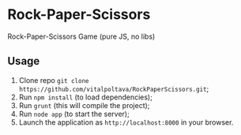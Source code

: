Rock-Paper-Scissors
===================

Rock-Paper-Scissors Game (pure JS, no libs)

Usage
-----

1. Clone repo `git clone https://github.com/vitalpoltava/RockPaperScissors.git`;
2. Run `npm install` (to load dependencies);
3. Run `grunt` (this will compile the project);
4. Run `node app` (to start the server);
5. Launch the application as `http://localhost:8000` in your browser.
